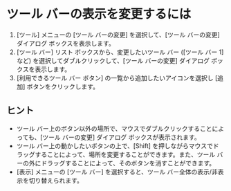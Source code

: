 # ツール バーの表示を変更するには

1. \[ツール\] メニューの \[ツール バーの変更\] を選択して、\[ツール バーの変更\] ダイアログ ボックスを表示します。
2. \[ツール バー\] リスト ボックスから、変更したいツール バー (\[ツール バー 1\] など) を選択してダブルクリックして、\[ツール バーの変更\]
ダイアログ ボックスを表示します。
3. \[利用できるツール バー ボタン\] の一覧から追加したいアイコンを選択し \[追加\] ボタンをクリックします。

## ヒント

- ツール バー上のボタン以外の場所で、マウスでダブルクリックすることによっても、\[ツール バーの変更\] ダイアログ ボックスが表示されます。
- ツール バー上の動かしたいボタンの上で、\[Shift\] を押しながらマウスでドラッグすることによって、場所を変更することができます。また、ツール
バーの外にドラッグすることによって、そのボタンを消すことができます。
- \[表示\] メニューの \[ツール バー\] を選択すると、ツール バー全体の表示/非表示を切り替えられます。
